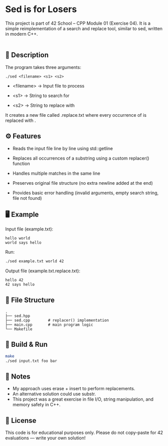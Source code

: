 # Sed is for Losers

This project is part of 42 School – CPP Module 01 (Exercise 04).
It is a simple reimplementation of a search and replace tool, similar to sed, written in modern C++.  
<br>
## 📖 Description

The program takes three arguments:
```nginx
./sed <filename> <s1> <s2>
```

- \<filename> → Input file to process

- \<s1> → String to search for

- \<s2> → String to replace <s1> with

It creates a new file called <filename>.replace.txt where every occurrence of <s1> is replaced with <s2>.  

## ⚙️ Features

- Reads the input file line by line using std::getline

- Replaces all occurrences of a substring using a custom replacer() function

- Handles multiple matches in the same line

- Preserves original file structure (no extra newline added at the end)

- Provides basic error handling (invalid arguments, empty search string, file not found)  

## 🖥️ Example

Input file (example.txt):
```ngnx
hello world
world says hello
```

Run:
```bash
./sed example.txt world 42
```

Output file (example.txt.replace.txt):
```nginx
hello 42
42 says hello
```
  
## 📂 File Structure
```arduino
.
├── sed.hpp
├── sed.cpp        # replacer() implementation
├── main.cpp       # main program logic
└── Makefile
```
  
## 🚀 Build & Run
```bash
make
./sed input.txt foo bar
```
  
## 🧠 Notes

- My approach uses erase + insert to perform replacements.
- An alternative solution could use substr.
- This project was a great exercise in file I/O, string manipulation, and memory safety in C++.
  
## 📜 License

This code is for educational purposes only.
Please do not copy-paste for 42 evaluations — write your own solution!

